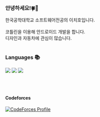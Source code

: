 ### 안녕하세요!🍀🐇
<p>한국공학대학교 소프트웨어전공의 이치호입니다.</br></br>
코틀린을 이용해 안드로이드 개발을 합니다.</br>
디자인과 자동차에 관심이 많습니다.</br></br></p>

### Languages 📚
<a href="https://kotlinlang.org" target="_blank"><img src="https://img.shields.io/badge/Kotlin-8A4AFD?style=flat-square&logo=Kotlin&logoColor=F46515"/></a>
<a href="https://python.org" target="_blank"><img src="https://img.shields.io/badge/Python-0277BD?style=flat-square&logo=Python&logoColor=FFC107"/></a>
<a href="https://dart.dev" target="_blank"><img src="https://img.shields.io/badge/Dart-03589B?style=flat-square&logo=Python&logoColor=2BB7F6"/></a>
<!--
<a href="http://www.open-std.org/jtc1/sc22/wg21/" target="_blank"><img src="https://img.shields.io/badge/C++-00599C?style=flat-square&logo=C%2B%2B&logoColor=white"/></a>
<a href="https://developer.mozilla.org/ko/docs/Web/JavaScript" target="_blank"><img src="https://img.shields.io/badge/JavaScript-F7DF1E?style=flat-square&logo=JavaScript&logoColor=black"/></a>
-->

</br>
</br>

<!--
#### BOJ 📘
[![Solved.ac
프로필](http://mazassumnida.wtf/api/v2/generate_badge?boj=ThinkingDobby)](https://solved.ac/ThinkingDobby)</br>
-->

#### Codeforces
[![CodeForces Profile](https://cf.leed.at?id=CHIHO)](https://codeforces.com/profile/CHIHO)
